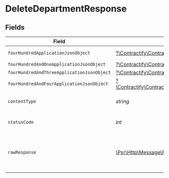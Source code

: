 # DeleteDepartmentResponse


## Fields

| Field                                                                                                                                                                              | Type                                                                                                                                                                               | Required                                                                                                                                                                           | Description                                                                                                                                                                        |
| ---------------------------------------------------------------------------------------------------------------------------------------------------------------------------------- | ---------------------------------------------------------------------------------------------------------------------------------------------------------------------------------- | ---------------------------------------------------------------------------------------------------------------------------------------------------------------------------------- | ---------------------------------------------------------------------------------------------------------------------------------------------------------------------------------- |
| `fourHundredApplicationJsonObject`                                                                                                                                                 | [?\Contractify\ContractifyAPI\Models\Operations\DeleteDepartmentResponseBody](../../Models/Operations/DeleteDepartmentResponseBody.md)                                             | :heavy_minus_sign:                                                                                                                                                                 | Precondition failed                                                                                                                                                                |
| `fourHundredAndOneApplicationJsonObject`                                                                                                                                           | [?\Contractify\ContractifyAPI\Models\Operations\DeleteDepartmentDepartmentsResponseBody](../../Models/Operations/DeleteDepartmentDepartmentsResponseBody.md)                       | :heavy_minus_sign:                                                                                                                                                                 | Unauthenticated                                                                                                                                                                    |
| `fourHundredAndThreeApplicationJsonObject`                                                                                                                                         | [?\Contractify\ContractifyAPI\Models\Operations\DeleteDepartmentDepartmentsResponseResponseBody](../../Models/Operations/DeleteDepartmentDepartmentsResponseResponseBody.md)       | :heavy_minus_sign:                                                                                                                                                                 | Forbidden                                                                                                                                                                          |
| `fourHundredAndFourApplicationJsonObject`                                                                                                                                          | [?\Contractify\ContractifyAPI\Models\Operations\DeleteDepartmentDepartmentsResponse404ResponseBody](../../Models/Operations/DeleteDepartmentDepartmentsResponse404ResponseBody.md) | :heavy_minus_sign:                                                                                                                                                                 | Not Found                                                                                                                                                                          |
| `contentType`                                                                                                                                                                      | *string*                                                                                                                                                                           | :heavy_check_mark:                                                                                                                                                                 | HTTP response content type for this operation                                                                                                                                      |
| `statusCode`                                                                                                                                                                       | *int*                                                                                                                                                                              | :heavy_check_mark:                                                                                                                                                                 | HTTP response status code for this operation                                                                                                                                       |
| `rawResponse`                                                                                                                                                                      | [\Psr\Http\Message\ResponseInterface](https://www.php-fig.org/psr/psr-7/#33-psrhttpmessageresponseinterface)                                                                       | :heavy_minus_sign:                                                                                                                                                                 | Raw HTTP response; suitable for custom response parsing                                                                                                                            |